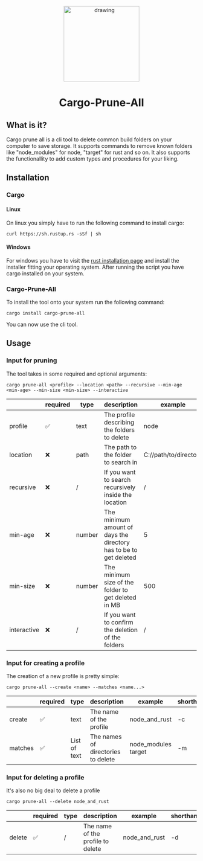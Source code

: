 <p align="center">
  <img src="https://github.com/Cargo-Prune-All/.github/assets/72998897/9ef22e0d-a24e-419f-a406-2e892aa8a396" alt="drawing" width="200"/>
</p>

# <p align="center">Cargo-Prune-All</p>

## What is it?
Cargo prune all is a cli tool to delete common build folders on your computer to save storage. It supports commands to remove known folders like "node_modules" for node, "target" for rust and so on. It also supports the functionallity to add custom types and procedures for your liking.

## Installation
### Cargo
#### Linux
On linux you simply have to run the following command to install cargo:
```
curl https://sh.rustup.rs -sSf | sh
```

#### Windows
For windows you have to visit the [rust installation page](https://www.rust-lang.org/learn/get-started) and install the installer fitting your operating system. After running the script you have cargo installed on your system.

### Cargo-Prune-All
To install the tool onto your system run the following command:
```
cargo install cargo-prune-all
```
You can now use the cli tool.

## Usage
### Input for pruning
The tool takes in some required and optional arguments:
```
cargo prune-all <profile> --location <path> --recursive --min-age <min-age> --min-size <min-size> --interactive 
```
|             | required           | type   | description                                                       | example               | shorthand |
|-------------|--------------------|--------|-------------------------------------------------------------------|-----------------------|-----------|
| profile     | :white_check_mark: | text   | The profile describing the folders to delete                      | node                  | /         |
| location    | :x:                | path   | The path to the folder to search in                               | C://path/to/directory | -l        |
| recursive   | :x:                | /      | If you want to search recursively inside the location             | /                     | -r        |
| min-age     | :x:                | number | The minimum amount of days the directory has to be to get deleted | 5                     | -a        |
| min-size    | :x:                | number | The minimum size of the folder to get deleted in MB               | 500                   | -s        |
| interactive | :x:                | /      | If you want to confirm the deletion of the folders                | /                     | -i        |

### Input for creating a profile
The creation of a new profile is pretty simple:
```
cargo prune-all --create <name> --matches <name...>
```
|         | required           | type         | description                        | example             | shorthand |
|---------|--------------------|--------------|------------------------------------|---------------------|-----------|
| create  | :white_check_mark: | text         | The name of the profile            | node_and_rust       | -c        |
| matches | :white_check_mark: | List of text | The names of directories to delete | node_modules target | -m        |

### Input for deleting a profile
It's also no big deal to delete a profile
```
cargo prune-all --delete node_and_rust
```
|        | required           | type | description                       | example       | shorthand |
|--------|--------------------|------|-----------------------------------|---------------|-----------|
| delete | :white_check_mark: | /    | The name of the profile to delete | node_and_rust | -d        |

